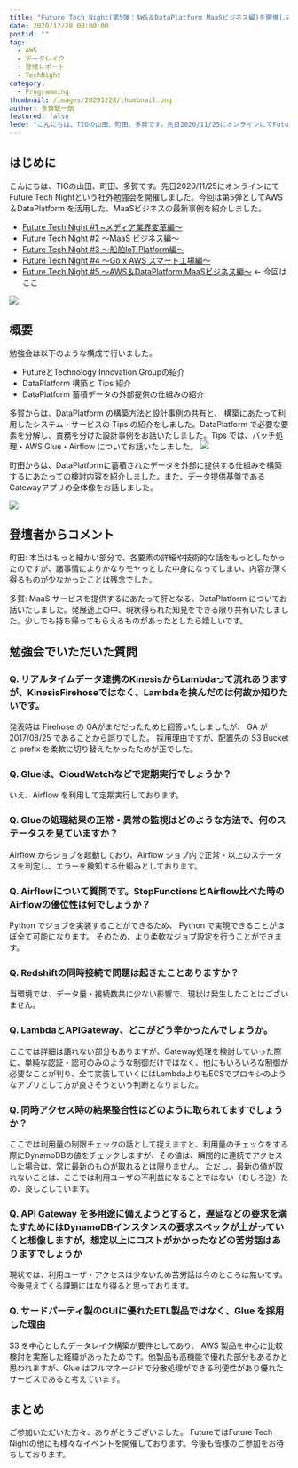 ```yaml
---
title: "Future Tech Night(第5弾：AWS＆DataPlatform MaaSビジネス編)を開催しました。"
date: 2020/12/28 00:00:00
postid: ""
tag:
  - AWS
  - データレイク
  - 登壇レポート
  - TechNight
category:
  - Programming
thumbnail: /images/20201228/thumbnail.png
author: 多賀聡一朗
featured: false
lede: "こんにちは、TIGの山田、町田、多賀です。先日2020/11/25にオンラインにてFuture Tech Nightという社外勉強会を開催しました。今回は第5弾としてAWS＆DataPlatform を活用した、MaaSビジネスの最新事例を紹介しました"
---
```


## はじめに
こんにちは、TIGの山田、町田、多賀です。先日2020/11/25にオンラインにてFuture Tech Nightという社外勉強会を開催しました。今回は第5弾としてAWS＆DataPlatform を活用した、MaaSビジネスの最新事例を紹介しました。

* [Future Tech Night #1 ~メディア業界変革編～](https://future.connpass.com/event/177093/)
* [Future Tech Night #2 ～MaaS ビジネス編～](https://future.connpass.com/event/179387/)
* [Future Tech Night #3 ～船舶IoT Platform編～](https://future.connpass.com/event/185051/)
* [Future Tech Night #4 〜Go x AWS スマート工場編〜](https://future.connpass.com/event/188742/)
* [Future Tech Night #5 〜AWS＆DataPlatform MaaSビジネス編〜](https://future.connpass.com/event/195568/) ← 今回はここ

<img src="/images/20201228/74fb7c65c1ef518a159eb99b5105ef10.png" loading="lazy">


## 概要

勉強会は以下のような構成で行いました。

* FutureとTechnology Innovation Groupの紹介
* DataPlatform 構築と Tips 紹介
* DataPlatform 蓄積データの外部提供の仕組みの紹介

多賀からは、DataPlatform の構築方法と設計事例の共有と、 構築にあたって利用したシステム・サービスの Tips の紹介をしました。DataPlatform で必要な要素を分解し、責務を分けた設計事例をお話いたしました。Tips では、バッチ処理・AWS Glue・Airflow についてお話いたしました。
<img src="/images/20201228/image.png" loading="lazy">

町田からは、DataPlatformに蓄積されたデータを外部に提供する仕組みを構築するにあたっての検討内容を紹介しました。また、データ提供基盤であるGatewayアプリの全体像をお話しました。

<img src="/images/20201228/2020-12-25_153425.jpg" loading="lazy">


## 登壇者からコメント

町田: 本当はもっと細かい部分で、各要素の詳細や技術的な話をもっとしたかったのですが、諸事情によりかなりモヤっとした中身になってしまい、内容が薄く得るものが少なかったことは残念でした。

多賀: MaaS サービスを提供するにあたって肝となる、DataPlatform についてお話いたしました。発展途上の中、現状得られた知見をできる限り共有いたしました。少しでも持ち帰ってもらえるものがあったとしたら嬉しいです。

## 勉強会でいただいた質問

### Q. リアルタイムデータ連携のKinesisからLambdaって流れありますが、KinesisFirehoseではなく、Lambdaを挟んだのは何故か知りたいです。

発表時は Firehose の GAがまだだったためと回答いたしましたが、 GA が 2017/08/25 であることから誤りでした。 採用理由ですが、配置先の S3 Bucket と prefix を柔軟に切り替えたかったためが正でした。

### Q. Glueは、CloudWatchなどで定期実行でしょうか？

いえ、Airflow を利用して定期実行しております。

### Q. Glueの処理結果の正常・異常の監視はどのような方法で、何のステータスを見ていますか？

Airflow からジョブを起動しており、Airflow ジョブ内で正常・以上のステータスを判定し、エラーを検知する仕組みとしております。

### Q. Airflowについて質問です。StepFunctionsとAirflow比べた時のAirflowの優位性は何でしょうか？

Python でジョブを実装することができるため、 Python で実現できることがほぼ全て可能になります。 そのため、より柔軟なジョブ設定を行うことができます。

### Q. Redshiftの同時接続で問題は起きたことありますか？

当環境では、データ量・接続数共に少ない影響で、現状は発生したことはございません。

### Q. LambdaとAPIGateway、どこがどう辛かったんでしょうか。

ここでは詳細は語れない部分もありますが、Gateway処理を検討していった際に、単純な認証・認可のみのような制御だけではなく、他にもいろいろな制御が必要なことが判り、全て実装していくにはLambdaよりもECSでプロキシのようなアプリとして方が良さそうという判断となりました。

### Q. 同時アクセス時の結果整合性はどのように取られてますでしょうか？

ここでは利用量の制限チェックの話として捉えますと、利用量のチェックをする際にDynamoDBの値をチェックしますが、その値は、瞬間的に連続でアクセスした場合は、常に最新のものが取れるとは限りません。
ただし、最新の値が取れないことは、ここでは利用ユーザの不利益になることではない（むしろ逆）ため、良しとしています。

### Q. API Gateway を多用途に備えようとすると，遅延などの要求を満たすためにはDynamoDBインスタンスの要求スペックが上がっていくと想像しますが，想定以上にコストがかかったなどの苦労話はありますでしょうか

現状では、利用ユーザ・アクセスは少ないため苦労話は今のところは無いです。今後見えてくる課題にはなり得ると思っております。

### Q. サードパーティ製のGUIに優れたETL製品ではなく、Glue を採用した理由

S3 を中心としたデータレイク構築が要件としてあり、 AWS 製品を中心に比較検討を実施した経緯があったためです。他製品も高機能で優れた部分もあるかと思われますが、Glue はフルマネージドで分散処理ができる利便性があり優れたサービスであると考えています。

## まとめ

ご参加いただいた方々、ありがとうございました。
FutureではFuture Tech Nightの他にも様々なイベントを開催しております。今後も皆様のご参加をお待ちしております。
